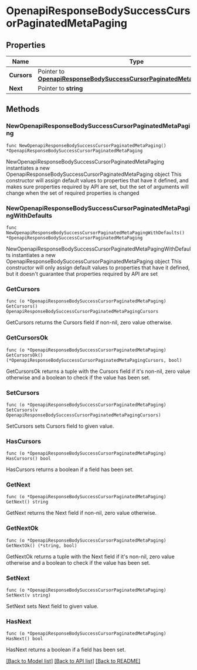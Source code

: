 # OpenapiResponseBodySuccessCursorPaginatedMetaPaging

## Properties

Name | Type | Description | Notes
------------ | ------------- | ------------- | -------------
**Cursors** | Pointer to [**OpenapiResponseBodySuccessCursorPaginatedMetaPagingCursors**](OpenapiResponseBodySuccessCursorPaginatedMetaPagingCursors.md) |  | [optional] 
**Next** | Pointer to **string** |  | [optional] 

## Methods

### NewOpenapiResponseBodySuccessCursorPaginatedMetaPaging

`func NewOpenapiResponseBodySuccessCursorPaginatedMetaPaging() *OpenapiResponseBodySuccessCursorPaginatedMetaPaging`

NewOpenapiResponseBodySuccessCursorPaginatedMetaPaging instantiates a new OpenapiResponseBodySuccessCursorPaginatedMetaPaging object
This constructor will assign default values to properties that have it defined,
and makes sure properties required by API are set, but the set of arguments
will change when the set of required properties is changed

### NewOpenapiResponseBodySuccessCursorPaginatedMetaPagingWithDefaults

`func NewOpenapiResponseBodySuccessCursorPaginatedMetaPagingWithDefaults() *OpenapiResponseBodySuccessCursorPaginatedMetaPaging`

NewOpenapiResponseBodySuccessCursorPaginatedMetaPagingWithDefaults instantiates a new OpenapiResponseBodySuccessCursorPaginatedMetaPaging object
This constructor will only assign default values to properties that have it defined,
but it doesn't guarantee that properties required by API are set

### GetCursors

`func (o *OpenapiResponseBodySuccessCursorPaginatedMetaPaging) GetCursors() OpenapiResponseBodySuccessCursorPaginatedMetaPagingCursors`

GetCursors returns the Cursors field if non-nil, zero value otherwise.

### GetCursorsOk

`func (o *OpenapiResponseBodySuccessCursorPaginatedMetaPaging) GetCursorsOk() (*OpenapiResponseBodySuccessCursorPaginatedMetaPagingCursors, bool)`

GetCursorsOk returns a tuple with the Cursors field if it's non-nil, zero value otherwise
and a boolean to check if the value has been set.

### SetCursors

`func (o *OpenapiResponseBodySuccessCursorPaginatedMetaPaging) SetCursors(v OpenapiResponseBodySuccessCursorPaginatedMetaPagingCursors)`

SetCursors sets Cursors field to given value.

### HasCursors

`func (o *OpenapiResponseBodySuccessCursorPaginatedMetaPaging) HasCursors() bool`

HasCursors returns a boolean if a field has been set.

### GetNext

`func (o *OpenapiResponseBodySuccessCursorPaginatedMetaPaging) GetNext() string`

GetNext returns the Next field if non-nil, zero value otherwise.

### GetNextOk

`func (o *OpenapiResponseBodySuccessCursorPaginatedMetaPaging) GetNextOk() (*string, bool)`

GetNextOk returns a tuple with the Next field if it's non-nil, zero value otherwise
and a boolean to check if the value has been set.

### SetNext

`func (o *OpenapiResponseBodySuccessCursorPaginatedMetaPaging) SetNext(v string)`

SetNext sets Next field to given value.

### HasNext

`func (o *OpenapiResponseBodySuccessCursorPaginatedMetaPaging) HasNext() bool`

HasNext returns a boolean if a field has been set.


[[Back to Model list]](../README.md#documentation-for-models) [[Back to API list]](../README.md#documentation-for-api-endpoints) [[Back to README]](../README.md)


